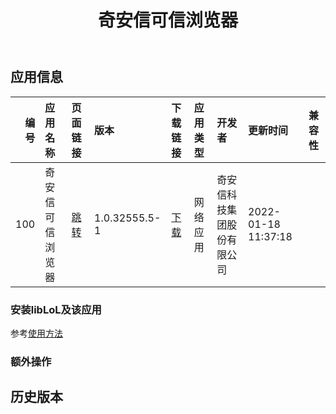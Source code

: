 ﻿---
id: 100
title: 奇安信可信浏览器
toc: true
weight: 100
---

## 应用信息 
|   编号 | 应用名称     | 页面链接                                       | 版本            | 下载链接                                                                                             | 应用类型   | 开发者           | 更新时间                | 兼容性   |
|-----:|:---------|:-------------------------------------------|:--------------|:-------------------------------------------------------------------------------------------------|:-------|:--------------|:--------------------|:------|
|  100 | 奇安信可信浏览器 | [跳转](http://app.loongapps.cn/#/detail/100) | 1.0.32555.5-1 | [下载](http://113.24.212.22:8090/upload/file/qaxbrowser-safe-stable_1.0.32555.5-1_loongarch64.deb) | 网络应用   | 奇安信科技集团股份有限公司 | 2022-01-18 11:37:18 |       |
### 安装libLoL及该应用 
参考[使用方法](/docs/usage) 
### 额外操作 


## 历史版本 
 